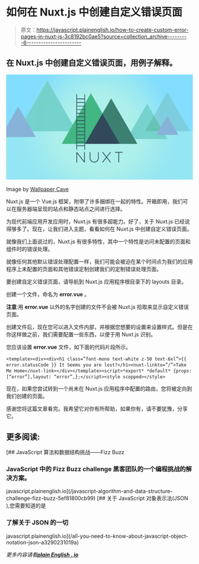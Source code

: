 # 如何在 Nuxt.js 中创建自定义错误页面

> 原文：<https://javascript.plainenglish.io/how-to-create-custom-error-pages-in-nuxt-js-3c8192bc0ae5?source=collection_archive---------6----------------------->

## 在 Nuxt.js 中创建自定义错误页面，用例子解释。

![](img/7b89cf8852bc2c3685853aa2cd0254d8.png)

Image by [Wallpaper Cave](https://www.google.com/url?sa=i&url=https%3A%2F%2Fwallpapercave.com%2Fvuejs-wallpapers&psig=AOvVaw1CfFE7si_DT74OauCC-nMj&ust=1625503004734000&source=images&cd=vfe&ved=0CAsQjhxqFwoTCPjJ6OrsyfECFQAAAAAdAAAAABAD)

Nuxt.js 是一个 Vue.js 框架，附带了许多捆绑在一起的特性。开箱即用，我们可以在服务器端呈现的站点和静态站点之间进行选择。

为现代前端应用开发应用时，Nuxt.js 有很多超能力。好了，关于 Nuxt.js 已经说得够多了。现在，让我们进入主题，看看如何在 Nuxt.js 中创建自定义错误页面。

就像我们上面说过的，Nuxt.js 有很多特性，其中一个特性是访问未配置的页面和组件时的错误处理。

就像任何其他默认错误处理配置一样，我们可能会被迫在某个时间点为我们的应用程序上未配置的页面和其他错误定制创建我们的定制错误处理页面。

要创建自定义错误页面，请导航到 Nuxt.js 应用程序根目录下的 layouts 目录。

创建一个文件，命名为 **error.vue** 。

**注意**:用 **error.vue** 以外的名字创建的文件不会被 Nuxt.js 拾取来显示自定义错误页面。

创建文件后，现在您可以进入文件内部，并根据您想要的设置来设置样式。但是在你这样做之前，我们需要配置一些东西，以便于用 Nuxt.js 识别。

您应该设置 **error.vue** 文件，如下面的代码片段所示。

```
<template><div><div<h1 class=”font-mono text-white z-50 text-6xl”>{{ error.statusCode }} It Seems you are lost?</h1><nuxt-linkto=”/”>Take Me Home</nuxt-link></div></template><script>*export* *default* {props: [“error”],layout: “error”,};</script><style scopped></style>
```

现在，如果您尝试转到一个尚未在 Nuxt.js 应用程序中配置的路由，您将被定向到我们创建的页面。

感谢您将这篇文章看完。我希望它对你有所帮助，如果你有，请不要犹豫，分享它。

## **更多阅读:**

[](/javascript-algorithm-and-data-structure-challenge-fizz-buzz-5ef81800cb99) [## JavaScript 算法和数据结构挑战——Fizz Buzz

### JavaScript 中的 Fizz Buzz challenge 黑客团队的一个编程挑战的解决方案。

javascript.plainenglish.io](/javascript-algorithm-and-data-structure-challenge-fizz-buzz-5ef81800cb99) [](/all-you-need-to-know-about-javascript-object-notation-json-a3290231019a) [## 关于 JavaScript 对象表示法(JSON ),您需要知道的是

### 了解关于 JSON 的一切

javascript.plainenglish.io](/all-you-need-to-know-about-javascript-object-notation-json-a3290231019a) 

*更多内容请看*[***plain English . io***](http://plainenglish.io/)